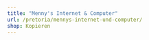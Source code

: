 ```yaml
---
title: "Menny's Internet & Computer"
url: /pretoria/mennys-internet-und-computer/
shop: Kopieren
---
```

